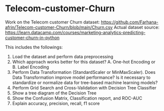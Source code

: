# Telecom-customer-Churn

Work on the Telecom customer Churn dataset: https://github.com/Farhana-afrin/Telecom-customer-Churn/blob/main/Churn.csv 
Actual dataset source: https://learn.datacamp.com/courses/marketing-analytics-predicting-customer-churn-in-python

This includes the followings:
1. Load the dataset and perform data preprocessing
2. Which approach works better for this dataset? A. One-hot Encoding or B. Label Encoding
3. Perform Data Transformation (StandardScaler or MinMaxScaler). Does Data Transformation improve model performance? Is it necessary to standardize or normalize data for tree-based machine learning models?
4. Perform Grid Search and Cross-Validation with Decision Tree Classifier
5. Show a tree diagram of the Decision Tree
6. Show the Confusion Matrix, Classification report, and ROC-AUC
7. Explain accuracy, precision, recall, f1 score
